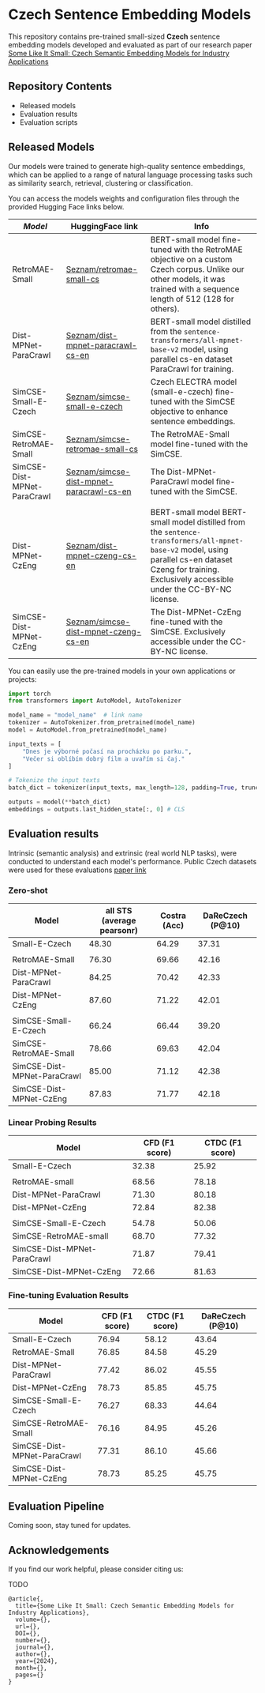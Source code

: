 # Czech Sentence Embedding Models

This repository contains pre-trained small-sized **Czech** sentence embedding models developed and evaluated as part of our research paper [Some Like It Small: Czech Semantic Embedding Models for Industry Applications]()


## Repository Contents

- Released models
- Evaluation results
- Evaluation scripts

## Released Models

Our models were trained to generate high-quality sentence embeddings, which can be applied to a range of natural language processing tasks such as similarity search, retrieval, clustering or classification.

You can access the models weights and configuration files through the provided Hugging Face links below.

| *Model*                     | HuggingFace link                                 | Info                                                                                                                                                                                                      |
| --------------------------- | ------------------------------------------------ | --------------------------------------------------------------------------------------------------------------------------------------------------------------------------------------------------------- |
| RetroMAE-Small              | [Seznam/retromae-small-cs](link)                 | BERT-small model fine-tuned with the RetroMAE objective on a custom Czech corpus. Unlike our other models, it was trained with a sequence length of 512 (128 for others).                                 |
| Dist-MPNet-ParaCrawl        | [Seznam/dist-mpnet-paracrawl-cs-en](link)        | BERT-small model distilled from the `sentence-transformers/all-mpnet-base-v2` model, using parallel cs-en dataset ParaCrawl for training.                                                                 |
| SimCSE-Small-E-Czech        | [Seznam/simcse-small-e-czech](link)              | Czech ELECTRA model (small-e-czech) fine-tuned with the SimCSE objective to enhance sentence embeddings.                                                                                                  |
| SimCSE-RetroMAE-Small       | [Seznam/simcse-retromae-small-cs](link)          | The RetroMAE-Small model fine-tuned with the SimCSE.                                                                                                                                                      |
| SimCSE-Dist-MPNet-ParaCrawl | [Seznam/simcse-dist-mpnet-paracrawl-cs-en](link) | The Dist-MPNet-ParaCrawl model fine-tuned with the SimCSE.                                                                                                                                                |
|                             |                                                  |                                                                                                                                                                                                           |
| Dist-MPNet-CzEng            | [Seznam/dist-mpnet-czeng-cs-en](link)            | BERT-small model BERT-small model distilled from the `sentence-transformers/all-mpnet-base-v2` model, using parallel cs-en dataset Czeng for training. Exclusively accessible under the CC-BY-NC license. |
| SimCSE-Dist-MPNet-CzEng     | [Seznam/simcse-dist-mpnet-czeng-cs-en](link)     | The Dist-MPNet-CzEng fine-tuned with the SimCSE. Exclusively accessible under the CC-BY-NC license.                                                                                                       |

You can easily use the pre-trained models in your own applications or projects:

```python
import torch
from transformers import AutoModel, AutoTokenizer

model_name = "model_name"  # link name
tokenizer = AutoTokenizer.from_pretrained(model_name)
model = AutoModel.from_pretrained(model_name)

input_texts = [
    "Dnes je výborné počasí na procházku po parku.",
    "Večer si oblíbím dobrý film a uvařím si čaj."
]

# Tokenize the input texts
batch_dict = tokenizer(input_texts, max_length=128, padding=True, truncation=True, return_tensors='pt')

outputs = model(**batch_dict)
embeddings = outputs.last_hidden_state[:, 0] # CLS
```

## Evaluation results

Intrinsic (semantic analysis) and extrinsic (real world NLP tasks), were conducted to understand each model's performance. Public Czech datasets were used for these evaluations [paper link]()

### Zero-shot

| Model                       | all STS (average pearsonr) | Costra (Acc) | DaReCzech (P@10) |
| --------------------------- | -------------------------- | ------------ | ---------------- |
| Small-E-Czech               | 48.30                      | 64.29        | 37.31            |
|                             |                            |              |                  |
| RetroMAE-Small              | 76.30                      | 69.66        | 42.16            |
| Dist-MPNet-ParaCrawl        | 84.25                      | 70.42        | 42.33            |
| Dist-MPNet-CzEng            | 87.60                      | 71.22        | 42.01            |
|                             |                            |              |                  |
| SimCSE-Small-E-Czech        | 66.24                      | 66.44        | 39.20            |
| SimCSE-RetroMAE-Small       | 78.66                      | 69.63        | 42.04            |
| SimCSE-Dist-MPNet-ParaCrawl | 85.00                      | 71.12        | 42.38            |
| SimCSE-Dist-MPNet-CzEng     | 87.83                      | 71.77        | 42.18            |


### Linear Probing Results

| Model                       | CFD (F1 score) | CTDC (F1 score) |
| --------------------------- | -------------- | --------------- |
| Small-E-Czech               | 32.38          | 25.92           |
|                             |                |                 |
| RetroMAE-small              | 68.56          | 78.18           |
| Dist-MPNet-ParaCrawl        | 71.30          | 80.18           |
| Dist-MPNet-CzEng            | 72.84          | 82.38           |
|                             |                |                 |
| SimCSE-Small-E-Czech        | 54.78          | 50.06           |
| SimCSE-RetroMAE-small       | 68.70          | 77.32           |
| SimCSE-Dist-MPNet-ParaCrawl | 71.87          | 79.41           |
| SimCSE-Dist-MPNet-CzEng     | 72.66          | 81.63           |


### Fine-tuning Evaluation Results

| Model                       | CFD (F1 score) | CTDC (F1 score) | DaReCzech (P@10) |
| --------------------------- | -------------- | --------------- | ---------------- |
| Small-E-Czech               | 76.94          | 58.12           | 43.64            |
| RetroMAE-Small              | 76.85          | 84.58           | 45.29            |
| Dist-MPNet-ParaCrawl        | 77.42          | 86.02           | 45.55            |
| Dist-MPNet-CzEng            | 78.73          | 85.85           | 45.75            |
| SimCSE-Small-E-Czech        | 76.27          | 68.33           | 44.64            |
| SimCSE-RetroMAE-Small       | 76.16          | 84.95           | 45.26            |
| SimCSE-Dist-MPNet-ParaCrawl | 77.31          | 86.10           | 45.66            |
| SimCSE-Dist-MPNet-CzEng     | 78.73          | 85.25           | 45.75            |


## Evaluation Pipeline

Coming soon, stay tuned for updates.

## Acknowledgements

If you find our work helpful, please consider citing us:

TODO
```
@article{,
  title={Some Like It Small: Czech Semantic Embedding Models for Industry Applications},
  volume={},
  url={},
  DOI={},
  number={},
  journal={},
  author={},
  year={2024},
  month={},
  pages={}
}
```
